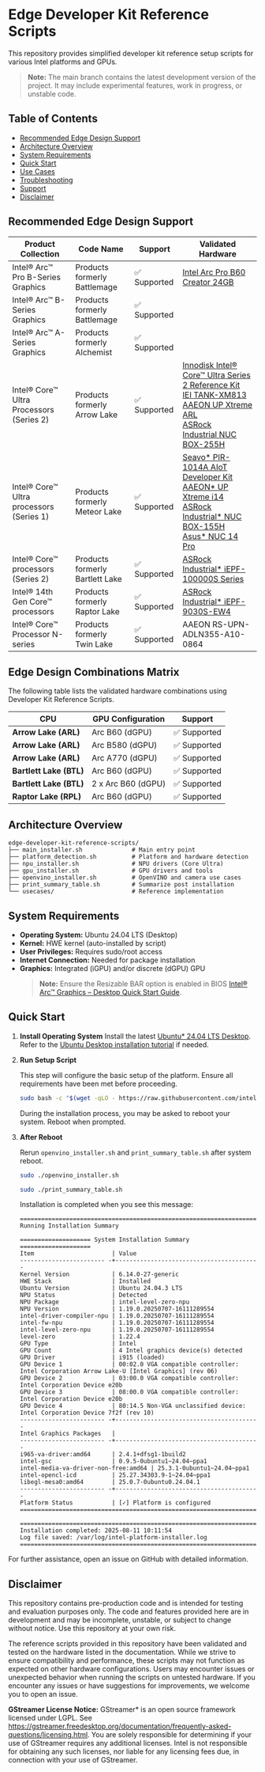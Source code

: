 # Edge Developer Kit Reference Scripts

This repository provides simplified developer kit reference setup scripts for various Intel platforms and GPUs.

> **Note:** The main branch contains the latest development version of the project. It may include experimental features, work in progress, or unstable code.

## Table of Contents

- [Recommended Edge Design Support](#recommended-edge-design-support)
- [Architecture Overview](#architecture-overview)
- [System Requirements](#system-requirements)
- [Quick Start](#quick-start)
- [Use Cases](./docs/use-cases.md)
- [Troubleshooting](./docs/troubleshooting.md)
- [Support](#support)
- [Disclaimer](#disclaimer)

## Recommended Edge Design Support

| Product Collection | Code Name | Support | Validated Hardware |
|--------------|--------------|-------------------|--------------------|
| Intel® Arc™ Pro B-Series Graphics | Products formerly Battlemage | ✅ Supported | [Intel Arc Pro B60 Creator 24GB](https://www.asrock.com/Graphics-Card/Intel/Intel%20Arc%20Pro%20B60%20Creator%2024GB/) |
| Intel® Arc™ B-Series Graphics | Products formerly Battlemage | ✅ Supported  | |
| Intel® Arc™ A-Series Graphics | Products formerly Alchemist | ✅ Supported  | |
| Intel® Core™ Ultra Processors (Series 2) | Products formerly Arrow Lake | ✅ Supported | [Innodisk Intel® Core™ Ultra Series 2 Reference Kit](https://www.innodisk.com/en/blog/intel-core-ultra-series2-reference-kit)<br>[IEI TANK-XM813](https://www.ieiworld.com/tw/product/model.php?II=1099)<br>[AAEON UP Xtreme ARL](https://up-board.org/up-xtreme-arl/)<br>[ASRock Industrial NUC BOX-255H](https://www.asrockind.com/en-gb/NUC%20BOX-255H) |
| Intel® Core™ Ultra processors (Series 1) | Products formerly Meteor Lake | ✅ Supported | [Seavo* PIR-1014A AIoT Developer Kit](https://www.seavo.com/en/pir_devkit/)<br>[AAEON* UP Xtreme i14](https://up-board.org/up-xtreme-i14/)<br>[ASRock Industrial* NUC BOX-155H](https://www.asrockind.com/en-gb/NUC%20BOX-155H)<br>[Asus* NUC 14 Pro](https://www.asus.com/displays-desktops/nucs/nuc-mini-pcs/asus-nuc-14-pro/) |
| Intel® Core™ processors (Series 2) | Products formerly Bartlett Lake | ✅ Supported | [ASRock Industrial* iEPF-100000S Series](https://www.asrockind.com/en-gb/iEPF-10000S%20Series) |
| Intel® 14th Gen Core™ processors | Products formerly Raptor Lake | ✅ Supported | [ASRock Industrial* iEPF-9030S-EW4](https://www.asrockind.com/en-gb/iEPF-9030S-EW4)|
| Intel® Core™ Processor N-series | Products formerly Twin Lake | ✅ Supported | AAEON RS-UPN-ADLN355-A10-0864 |

## Edge Design Combinations Matrix

The following table lists the validated hardware combinations using Developer Kit Reference Scripts.

| CPU | GPU Configuration | Support |
|--------------|-------------------|---------|
| **Arrow Lake (ARL)** | Arc B60 (dGPU) | ✅ Supported |
| **Arrow Lake (ARL)** | Arc B580 (dGPU) | ✅ Supported |
| **Arrow Lake (ARL)** | Arc A770 (dGPU) | ✅ Supported |
| **Bartlett Lake (BTL)** | Arc B60 (dGPU) | ✅ Supported |
| **Bartlett Lake (BTL)** | 2 x Arc B60 (dGPU) | ✅ Supported |
| **Raptor Lake (RPL)** | Arc B60 (dGPU) | ✅ Supported |

## Architecture Overview

```
edge-developer-kit-reference-scripts/
├── main_installer.sh              # Main entry point
├── platform_detection.sh          # Platform and hardware detection
├── npu_installer.sh               # NPU drivers (Core Ultra)
├── gpu_installer.sh               # GPU drivers and tools
├── openvino_installer.sh          # OpenVINO and camera use cases
├── print_summary_table.sh         # Summarize post installation
└── usecases/                      # Reference implementation 
```

## System Requirements

- **Operating System:** Ubuntu 24.04 LTS (Desktop)
- **Kernel:** HWE kernel (auto-installed by script)
- **User Privileges:** Requires sudo/root access
- **Internet Connection:** Needed for package installation
- **Graphics:** Integrated (iGPU) and/or discrete (dGPU) GPU 
   >**Note:** Ensure the Resizable BAR option is enabled in BIOS [Intel® Arc™ Graphics – Desktop Quick Start Guide](https://www.intel.com/content/www/us/en/support/articles/000091128/graphics/intel-arc-dedicated-graphics-family.html#aSeries).


## Quick Start

1. **Install Operating System**
   Install the latest [Ubuntu* 24.04 LTS Desktop](https://releases.ubuntu.com/noble/). Refer to the [Ubuntu Desktop installation tutorial](https://ubuntu.com/tutorials/install-ubuntu-desktop) if needed.

2. **Run Setup Script**

   This step will configure the basic setup of the platform. Ensure all requirements have been met before proceeding.

   ```bash
   sudo bash -c "$(wget -qLO - https://raw.githubusercontent.com/intel/edge-developer-kit-reference-scripts/refs/heads/main/main_installer.sh)"
   ```

   During the installation process, you may be asked to reboot your system. Reboot when prompted.

3. **After Reboot**

   Rerun `openvino_installer.sh` and `print_summary_table.sh` after system reboot.

   ```bash
   sudo ./openvino_installer.sh
   ```
   
   ```bash
   sudo ./print_summary_table.sh
   ```
   
   Installation is completed when you see this message:

   ```
   ========================================================================
   Running Installation Summary

   ==================== System Installation Summary ====================
   Item                      | Value
   ------------------------ -+-----------------------------------------
   Kernel Version            | 6.14.0-27-generic
   HWE Stack                 | Installed
   Ubuntu Version            | Ubuntu 24.04.3 LTS
   NPU Status                | Detected
   NPU Package               | intel-level-zero-npu
   NPU Version               | 1.19.0.20250707-16111289554
   intel-driver-compiler-npu | 1.19.0.20250707-16111289554
   intel-fw-npu              | 1.19.0.20250707-16111289554
   intel-level-zero-npu      | 1.19.0.20250707-16111289554
   level-zero                | 1.22.4
   GPU Type                  | Intel
   GPU Count                 | 4 Intel graphics device(s) detected
   GPU Driver                | i915 (loaded)
   GPU Device 1              | 00:02.0 VGA compatible controller: Intel Corporation Arrow Lake-U [Intel Graphics] (rev 06)
   GPU Device 2              | 03:00.0 VGA compatible controller: Intel Corporation Device e20b
   GPU Device 3              | 08:00.0 VGA compatible controller: Intel Corporation Device e20b
   GPU Device 4              | 80:14.5 Non-VGA unclassified device: Intel Corporation Device 7f2f (rev 10)
   ------------------------ -+-----------------------------------------
   Intel Graphics Packages   |
   ------------------------ -+-----------------------------------------
   i965-va-driver:amd64      | 2.4.1+dfsg1-1build2
   intel-gsc                 | 0.9.5-0ubuntu1~24.04~ppa1
   intel-media-va-driver-non-free:amd64 | 25.3.1-0ubuntu1~24.04~ppa1
   intel-opencl-icd          | 25.27.34303.9-1~24.04~ppa1
   libegl-mesa0:amd64        | 25.0.7-0ubuntu0.24.04.1
   ------------------------ -+-----------------------------------------
   Platform Status           | [✓] Platform is configured
   =====================================================================

   ========================================================================
   Installation completed: 2025-08-11 10:11:54
   Log file saved: /var/log/intel-platform-installer.log
   ========================================================================
   ```

For further assistance, open an issue on GitHub with detailed information.

## Disclaimer

This repository contains pre-production code and is intended for testing and evaluation purposes only. The code and features provided here are in development and may be incomplete, unstable, or subject to change without notice. Use this repository at your own risk.

The reference scripts provided in this repository have been validated and tested on the hardware listed in the documentation. While we strive to ensure compatibility and performance, these scripts may not function as expected on other hardware configurations. Users may encounter issues or unexpected behavior when running the scripts on untested hardware. If you encounter any issues or have suggestions for improvements, we welcome you to open an issue.

**GStreamer License Notice:** GStreamer* is an open source framework licensed under LGPL. See https://gstreamer.freedesktop.org/documentation/frequently-asked-questions/licensing.html. You are solely responsible for determining if your use of GStreamer requires any additional licenses. Intel is not responsible for obtaining any such licenses, nor liable for any licensing fees due, in connection with your use of GStreamer.